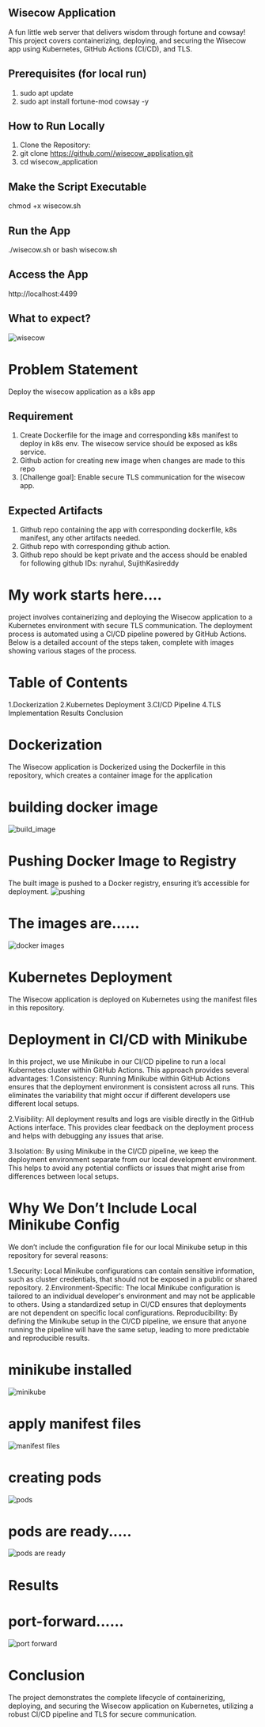  ## Wisecow Application
A fun little web server that delivers wisdom through fortune and cowsay!
This project covers containerizing, deploying, and securing the Wisecow app using Kubernetes, GitHub Actions (CI/CD), and TLS.

## Prerequisites (for local run)
1. sudo apt update
2. sudo apt install fortune-mod cowsay -y
## How to Run Locally
1. Clone the Repository:
2. git clone [https://github.com/<your-username>/wisecow_application.git](https://github.com/yechuri-github64/wisecow_application.git)
3. cd wisecow_application
## Make the Script Executable
chmod +x wisecow.sh
## Run the App
./wisecow.sh
or 
bash wisecow.sh
## Access the App
http://localhost:4499
## What to expect?
![wisecow](https://github.com/nyrahul/wisecow/assets/9133227/8d6bfde3-4a5a-480e-8d55-3fef60300d98)

# Problem Statement
Deploy the wisecow application as a k8s app

## Requirement
1. Create Dockerfile for the image and corresponding k8s manifest to deploy in k8s env. The wisecow service should be exposed as k8s service.
2. Github action for creating new image when changes are made to this repo
3. [Challenge goal]: Enable secure TLS communication for the wisecow app.

## Expected Artifacts
1. Github repo containing the app with corresponding dockerfile, k8s manifest, any other artifacts needed.
2. Github repo with corresponding github action.
3. Github repo should be kept private and the access should be enabled for following github IDs: nyrahul, SujithKasireddy


# My work starts here....

project involves containerizing and deploying the Wisecow application to a Kubernetes environment with secure TLS communication. The deployment process is automated using a CI/CD pipeline powered by GitHub Actions. Below is a detailed account of the steps taken, complete with images showing various stages of the process.
# Table of Contents
  1.Dockerization
  2.Kubernetes Deployment
  3.CI/CD Pipeline
  4.TLS Implementation
    Results
    Conclusion
# Dockerization
The Wisecow application is Dockerized using the Dockerfile in this repository, which creates a container image for the application
# building docker image
 ![build_image](https://github.com/user-attachments/assets/e7a6610a-7184-4cd7-9026-23c8c7a62419)

# Pushing Docker Image to Registry
The built image is pushed to a Docker registry, ensuring it’s accessible for deployment.
![pushing](https://github.com/user-attachments/assets/0f2545ec-14d6-4b8c-ab5b-5725954ff715)

# The images are......
![docker images](https://github.com/user-attachments/assets/0ae99675-1dd8-4607-8b21-19a279dd599b)
# Kubernetes Deployment
The Wisecow application is deployed on Kubernetes using the manifest files in this repository.
# Deployment in CI/CD with Minikube
In this project, we use Minikube in our CI/CD pipeline to run a local Kubernetes cluster within GitHub Actions. This approach provides several advantages:
1.Consistency: Running Minikube within GitHub Actions ensures that the deployment environment is consistent across all runs. This eliminates the variability that might occur if different developers use different local setups.

2.Visibility: All deployment results and logs are visible directly in the GitHub Actions interface. This provides clear feedback on the deployment process and helps with debugging any issues that arise.

3.Isolation: By using Minikube in the CI/CD pipeline, we keep the deployment environment separate from our local development environment. This helps to avoid any potential conflicts or issues that might arise from differences between local setups.

# Why We Don’t Include Local Minikube Config
We don’t include the configuration file for our local Minikube setup in this repository for several reasons:

1.Security: Local Minikube configurations can contain sensitive information, such as cluster credentials, that should not be exposed in a public or shared repository.
2.Environment-Specific: The local Minikube configuration is tailored to an individual developer's environment and may not be applicable to others. Using a standardized setup in CI/CD ensures that deployments are not dependent on specific local configurations.
Reproducibility: By defining the Minikube setup in the CI/CD pipeline, we ensure that anyone running the pipeline will have the same setup, leading to more predictable and reproducible results.
# minikube installed
![minikube](https://github.com/user-attachments/assets/00f60508-2969-4209-a6ce-f6c4f611002e)

# apply manifest files 
![manifest files](https://github.com/user-attachments/assets/48362877-e359-4d68-b297-92de93b55bcf)

# creating pods 
![pods](https://github.com/user-attachments/assets/35c5907f-b2c7-43ea-bad5-96b9da37ae8e)

# pods are ready.....
![pods are ready](https://github.com/user-attachments/assets/f4cbe4e2-4c44-4d3b-b599-bdf7cbd024e3)

# Results
# port-forward......
![port forward](https://github.com/user-attachments/assets/dce647ba-2967-4cb2-bde8-562f121e3e24)

# Conclusion
The project demonstrates the complete lifecycle of containerizing, deploying, and securing the Wisecow application on Kubernetes, utilizing a robust CI/CD pipeline and TLS for secure communication.
